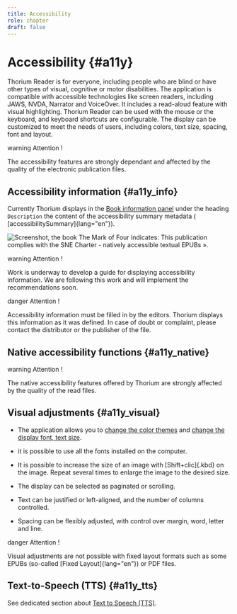 ```yaml
---
title: Accessibility
role: chapter
draft: false
---
```


# Accessibility {#a11y}

Thorium Reader is for everyone, including people who are blind or have
other types of visual, cognitive or motor disabilities. The application
is compatible with accessible technologies like screen readers,
including JAWS, NVDA, Narrator and VoiceOver. It includes a read-aloud
feature with visual highlighting. Thorium Reader can be used with the
mouse or the keyboard, and keyboard shortcuts are configurable. The
display can be customized to meet the needs of users, including colors,
text size, spacing, font and layout.

 warning
Attention !

The accessibility features are strongly dependant and affected by the
quality of the electronic publication files.


## Accessibility information {#a11y_info}

Currently Thorium displays in the [Book information panel]()
under the heading `Description` the content of the accessibility summary
metadata ( [accessibilitySummary]{lang="en"}).

![Screenshot, the book The Mark of Four indicates: This publication
complies with the SNE Charter - natively accessible textual EPUBs
».](../../resources/images/local-fr/thorium-bookinfo-a11ysummary.png)

 warning
Attention !

Work is underway to develop a guide for displaying accessibility
information. We are following this work and will implement the
recommendations soon.


 danger
Attention !

Accessibility information must be filled in by the editors. Thorium
displays this information as it was defined. In case of doubt or
complaint, please contact the distributor or the publisher of the file.


## Native accessibility functions {#a11y_native}

 warning
Attention !

The native accessibility features offered by Thorium are strongly
affected by the quality of the read files.


## Visual adjustments {#a11y_visual}

-   The application allows you to [change the color
    themes]() and [change the display font, text
    size]().

-   it is possible to use all the fonts installed on the computer.

-   It is possible to increase the size of an image with
    [Shift+clic]{.kbd} on the image. Repeat several times to enlarge the
    image to the desired size.

-   The display can be selected as paginated or scrolling.

-   Text can be justified or left-aligned, and the number of columns
    controlled.

-   Spacing can be flexibly adjusted, with control over margin, word,
    letter and line.

 danger
Attention !

Visual adjustments are not possible with fixed layout formats such as
some EPUBs (so-called [Fixed Layout]{lang="en"}) or PDF files.


## Text-to-Speech (TTS) {#a11y_tts}

See dedicated section about [Text to Speech (TTS)]().
